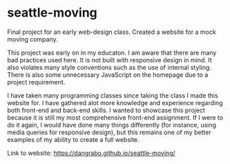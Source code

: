 # seattle-moving
Final project for an early web-design class. Created a website for a mock moving company. 

This project was early on in my educaton. I am aware that there are many bad practices used here. It is not
built with responsive design in mind. It also violates many style conventions such as the use of internal styling.
There is also some unnecessary JavaScript on the homepage due to a project requirement. 

I have taken many programming classes since taking the class I made this website for. I have gathered alot more
knowledge and experience regarding both front-end and back-end skills. I wanted to showcase this project because it is still my most comprehensive front-end assignment. If I were to do it again, I would have done many things differently (for instance, using 
media queries for responsive design), but this remains one of my better examples of my ability to create a full website.

Link to website:
https://dangrabo.github.io/seattle-moving/ 